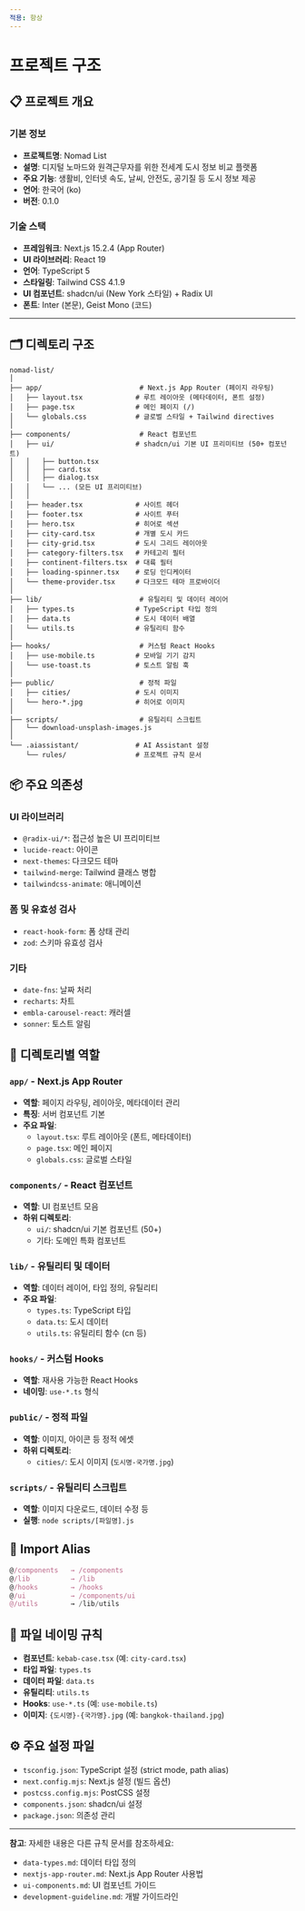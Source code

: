 ```yaml
---
적용: 항상
---
```


# 프로젝트 구조

## 📋 프로젝트 개요

### 기본 정보
- **프로젝트명**: Nomad List
- **설명**: 디지털 노마드와 원격근무자를 위한 전세계 도시 정보 비교 플랫폼
- **주요 기능**: 생활비, 인터넷 속도, 날씨, 안전도, 공기질 등 도시 정보 제공
- **언어**: 한국어 (ko)
- **버전**: 0.1.0

### 기술 스택
- **프레임워크**: Next.js 15.2.4 (App Router)
- **UI 라이브러리**: React 19
- **언어**: TypeScript 5
- **스타일링**: Tailwind CSS 4.1.9
- **UI 컴포넌트**: shadcn/ui (New York 스타일) + Radix UI
- **폰트**: Inter (본문), Geist Mono (코드)

---

## 🗂️ 디렉토리 구조

```
nomad-list/
│
├── app/                        # Next.js App Router (페이지 라우팅)
│   ├── layout.tsx             # 루트 레이아웃 (메타데이터, 폰트 설정)
│   ├── page.tsx               # 메인 페이지 (/)
│   └── globals.css            # 글로벌 스타일 + Tailwind directives
│
├── components/                 # React 컴포넌트
│   ├── ui/                    # shadcn/ui 기본 UI 프리미티브 (50+ 컴포넌트)
│   │   ├── button.tsx
│   │   ├── card.tsx
│   │   ├── dialog.tsx
│   │   └── ... (모든 UI 프리미티브)
│   │
│   ├── header.tsx             # 사이트 헤더
│   ├── footer.tsx             # 사이트 푸터
│   ├── hero.tsx               # 히어로 섹션
│   ├── city-card.tsx          # 개별 도시 카드
│   ├── city-grid.tsx          # 도시 그리드 레이아웃
│   ├── category-filters.tsx   # 카테고리 필터
│   ├── continent-filters.tsx  # 대륙 필터
│   ├── loading-spinner.tsx    # 로딩 인디케이터
│   └── theme-provider.tsx     # 다크모드 테마 프로바이더
│
├── lib/                        # 유틸리티 및 데이터 레이어
│   ├── types.ts               # TypeScript 타입 정의
│   ├── data.ts                # 도시 데이터 배열
│   └── utils.ts               # 유틸리티 함수
│
├── hooks/                      # 커스텀 React Hooks
│   ├── use-mobile.ts          # 모바일 기기 감지
│   └── use-toast.ts           # 토스트 알림 훅
│
├── public/                     # 정적 파일
│   ├── cities/                # 도시 이미지
│   └── hero-*.jpg             # 히어로 이미지
│
├── scripts/                    # 유틸리티 스크립트
│   └── download-unsplash-images.js
│
└── .aiassistant/              # AI Assistant 설정
    └── rules/                 # 프로젝트 규칙 문서
```

## 📦 주요 의존성

### UI 라이브러리
- `@radix-ui/*`: 접근성 높은 UI 프리미티브
- `lucide-react`: 아이콘
- `next-themes`: 다크모드 테마
- `tailwind-merge`: Tailwind 클래스 병합
- `tailwindcss-animate`: 애니메이션

### 폼 및 유효성 검사
- `react-hook-form`: 폼 상태 관리
- `zod`: 스키마 유효성 검사

### 기타
- `date-fns`: 날짜 처리
- `recharts`: 차트
- `embla-carousel-react`: 캐러셀
- `sonner`: 토스트 알림

## 🎯 디렉토리별 역할

### `app/` - Next.js App Router
- **역할**: 페이지 라우팅, 레이아웃, 메타데이터 관리
- **특징**: 서버 컴포넌트 기본
- **주요 파일**:
  - `layout.tsx`: 루트 레이아웃 (폰트, 메타데이터)
  - `page.tsx`: 메인 페이지
  - `globals.css`: 글로벌 스타일

### `components/` - React 컴포넌트
- **역할**: UI 컴포넌트 모음
- **하위 디렉토리**:
  - `ui/`: shadcn/ui 기본 컴포넌트 (50+)
  - 기타: 도메인 특화 컴포넌트

### `lib/` - 유틸리티 및 데이터
- **역할**: 데이터 레이어, 타입 정의, 유틸리티
- **주요 파일**:
  - `types.ts`: TypeScript 타입
  - `data.ts`: 도시 데이터
  - `utils.ts`: 유틸리티 함수 (cn 등)

### `hooks/` - 커스텀 Hooks
- **역할**: 재사용 가능한 React Hooks
- **네이밍**: `use-*.ts` 형식

### `public/` - 정적 파일
- **역할**: 이미지, 아이콘 등 정적 에셋
- **하위 디렉토리**:
  - `cities/`: 도시 이미지 (`도시명-국가명.jpg`)

### `scripts/` - 유틸리티 스크립트
- **역할**: 이미지 다운로드, 데이터 수정 등
- **실행**: `node scripts/[파일명].js`

## 📐 Import Alias

```typescript
@/components   → /components
@/lib          → /lib
@/hooks        → /hooks
@/ui           → /components/ui
@/utils        → /lib/utils
```

## 📝 파일 네이밍 규칙

- **컴포넌트**: `kebab-case.tsx` (예: `city-card.tsx`)
- **타입 파일**: `types.ts`
- **데이터 파일**: `data.ts`
- **유틸리티**: `utils.ts`
- **Hooks**: `use-*.ts` (예: `use-mobile.ts`)
- **이미지**: `{도시명}-{국가명}.jpg` (예: `bangkok-thailand.jpg`)

## ⚙️ 주요 설정 파일

- `tsconfig.json`: TypeScript 설정 (strict mode, path alias)
- `next.config.mjs`: Next.js 설정 (빌드 옵션)
- `postcss.config.mjs`: PostCSS 설정
- `components.json`: shadcn/ui 설정
- `package.json`: 의존성 관리

---

**참고**: 자세한 내용은 다른 규칙 문서를 참조하세요:
- `data-types.md`: 데이터 타입 정의
- `nextjs-app-router.md`: Next.js App Router 사용법
- `ui-components.md`: UI 컴포넌트 가이드
- `development-guideline.md`: 개발 가이드라인
